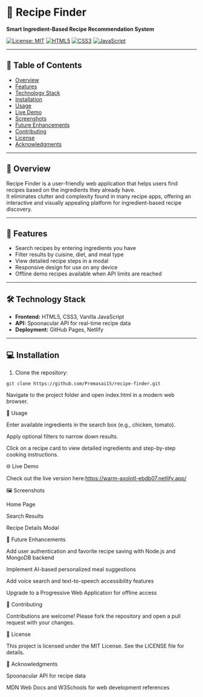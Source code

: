 # 🍳 Recipe Finder
**Smart Ingredient-Based Recipe Recommendation System**

[![License: MIT](https://img.shields.io/badge/License-MIT-yellow.svg)](LICENSE)
[![HTML5](https://img.shields.io/badge/HTML5-orange?logo=html5)](https://developer.mozilla.org/en-US/docs/Web/HTML)
[![CSS3](https://img.shields.io/badge/CSS3-blue?logo=css3)](https://developer.mozilla.org/en-US/docs/Web/CSS)
[![JavaScript](https://img.shields.io/badge/JavaScript-yellow?logo=javascript)](https://developer.mozilla.org/en-US/docs/Web/JavaScript)

---

## 📌 Table of Contents
- [Overview](#overview)
- [Features](#features)
- [Technology Stack](#technology-stack)
- [Installation](#installation)
- [Usage](#usage)
- [Live Demo](#live-demo)
- [Screenshots](#screenshots)
- [Future Enhancements](#future-enhancements)
- [Contributing](#contributing)
- [License](#license)
- [Acknowledgments](#acknowledgments)

---

## 📝 Overview
Recipe Finder is a user-friendly web application that helps users find recipes based on the ingredients they already have.  
It eliminates clutter and complexity found in many recipe apps, offering an interactive and visually appealing platform for ingredient-based recipe discovery.

---

## 🌟 Features
- Search recipes by entering ingredients you have
- Filter results by cuisine, diet, and meal type
- View detailed recipe steps in a modal
- Responsive design for use on any device
- Offline demo recipes available when API limits are reached

---

## 🛠 Technology Stack
- **Frontend:** HTML5, CSS3, Vanilla JavaScript  
- **API:** Spoonacular API for real-time recipe data  
- **Deployment:** GitHub Pages, Netlify  

---

## 💻 Installation
1. Clone the repository:

```git clone https://github.com/Premasai15/recipe-finder.git  ```

Navigate to the project folder and open index.html in a modern web browser.

🚀 Usage

Enter available ingredients in the search box (e.g., chicken, tomato).

Apply optional filters to narrow down results.

Click on a recipe card to view detailed ingredients and step-by-step cooking instructions.

🌐 Live Demo

Check out the live version here:https://warm-axolotl-ebdb07.netlify.app/

🖼 Screenshots

Home Page


Search Results


Recipe Details Modal


🔮 Future Enhancements

Add user authentication and favorite recipe saving with Node.js and MongoDB backend

Implement AI-based personalized meal suggestions

Add voice search and text-to-speech accessibility features

Upgrade to a Progressive Web Application for offline access

🤝 Contributing

Contributions are welcome!
Please fork the repository and open a pull request with your changes.

📄 License

This project is licensed under the MIT License. See the LICENSE file for details.

🙏 Acknowledgments

Spoonacular API for recipe data

MDN Web Docs and W3Schools for web development references

